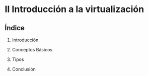 # II Introducción a la virtualización

## Índice

1. Introducción

2. Conceptos Básicos

3. Tipos

4. Conclusión
